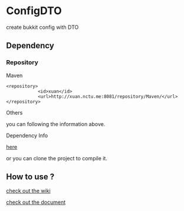 # ConfigDTO
create bukkit config with DTO

## Dependency

### Repository 

Maven

```mxml
<repository>
            <id>xuan</id>
            <url>http://xuan.nctu.me:8081/repository/Maven/</url>
</repository>
```

Others

you can following the information above. 

Dependency Info

[here](http://xuan.nctu.me:8081/#browse/browse:Maven:com%2Fericlam%2Fmc%2FConfigDTO-API)


or you can clone the project to compile it.

## How to use ?

[check out the wiki](https://github.com/eric2788/ConfigDTO/wiki)

[check out the document](https://github.com/eric2788/ConfigDTO-docs)
